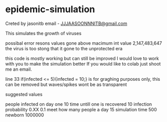 # epidemic-simulation

Creted by jasonitb
email - JJJAASOONNNITB@gmail.com

This simulates the growth of viruses

possibal error resons
values gone above macimum int value 2,147,483,647
the virus is too stong that it gone to the unprotected era

this code is mostly working but can still be improved
I would love to work with you to make the simulation better
If you would like to colab just shoot me an email.

line 33
if(infected <= 5){infected = 10;}
is for graghing purposes only,
this can be removed but waves/spikes wont be as transparent

suggested values

people infected on day one
10
time untill one is recovered
10
infection probability 0.XX
0.1
meet how many people a day
15
simulation time
500
newborn
1000000
